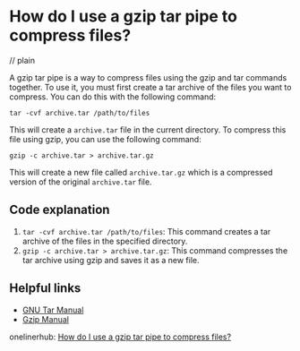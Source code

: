 # How do I use a gzip tar pipe to compress files?
// plain

A gzip tar pipe is a way to compress files using the gzip and tar commands together. To use it, you must first create a tar archive of the files you want to compress. You can do this with the following command:

```
tar -cvf archive.tar /path/to/files
```

This will create a `archive.tar` file in the current directory. To compress this file using gzip, you can use the following command:

```
gzip -c archive.tar > archive.tar.gz
```

This will create a new file called `archive.tar.gz` which is a compressed version of the original `archive.tar` file.

## Code explanation


1. `tar -cvf archive.tar /path/to/files`: This command creates a tar archive of the files in the specified directory.
2. `gzip -c archive.tar > archive.tar.gz`: This command compresses the tar archive using gzip and saves it as a new file.

## Helpful links

- [GNU Tar Manual](https://www.gnu.org/software/tar/manual/html_node/tar_91.html)
- [Gzip Manual](https://www.gnu.org/software/gzip/manual/gzip.html)

onelinerhub: [How do I use a gzip tar pipe to compress files?](https://onelinerhub.com/cli-tar/how-do-i-use-a-gzip-tar-pipe-to-compress-files)
